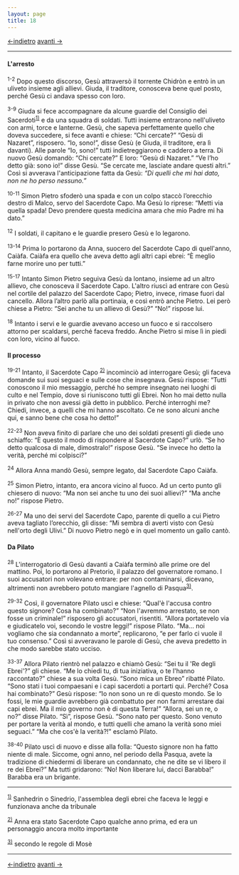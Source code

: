 ```yaml
---
layout: page
title: 18
---
```

[<-indietro](gv17.html) [avanti ->](gv19.html)

--------------------------------
#### L'arresto

<sup>1-2</sup> Dopo questo discorso, Gesù attraversò il torrente Chidròn
e entrò in un uliveto insieme agli allievi. Giuda, il traditore,
conosceva bene quel posto, perché Gesù ci andava spesso con loro.

<sup>3-9</sup> Giuda si fece accompagnare da alcune guardie del
Consiglio dei
Sacerdoti<sup><a href="#fn__1" id="fnt__1" class="fn_top">1)</a></sup> e
da una squadra di soldati. Tutti insieme entrarono nell'uliveto con
armi, torce e lanterne. Gesù, che sapeva perfettamente quello che doveva
succedere, si fece avanti e chiese: “Chi cercate?” “Gesù di Nazaret”,
risposero. “Io, sono!”, disse Gesù (e Giuda, il traditore, era lì
davanti). Alle parole “Io, sono!” tutti indietreggiarono e caddero a
terra. Di nuovo Gesù domandò: “Chi cercate?” E loro: “Gesù di Nazaret.”
“Ve l’ho detto già: sono io!” disse Gesù. “Se cercate me, lasciate
andare questi altri.” Così si avverava l'anticipazione fatta da Gesù:
*“Di quelli che mi hai dato, non ne ho perso nessuno.”*

<sup>10-11</sup> Simon Pietro sfoderò una spada e con un colpo staccò
l’orecchio destro di Malco, servo del Sacerdote Capo. Ma Gesù lo
riprese: “Metti via quella spada! Devo prendere questa medicina amara
che mio Padre mi ha dato.”

<sup>12</sup> I soldati, il capitano e le guardie presero Gesù e lo
legarono.

<sup>13-14</sup> Prima lo portarono da Anna, suocero del Sacerdote Capo
di quell'anno, Caiàfa. Caiàfa era quello che aveva detto agli altri capi
ebrei: “È meglio farne morire uno per tutti.”

<sup>15-17</sup> Intanto Simon Pietro seguiva Gesù da lontano, insieme
ad un altro allievo, che conosceva il Sacerdote Capo. L'altro riuscì ad
entrare con Gesù nel cortile del palazzo del Sacerdote Capo; Pietro,
invece, rimase fuori dal cancello. Allora l’altro parlò alla portinaia,
e così entrò anche Pietro. Lei però chiese a Pietro: “Sei anche tu un
allievo di Gesù?” “No!” rispose lui.

<sup>18</sup> Intanto i servi e le guardie avevano acceso un fuoco e si
raccolsero attorno per scaldarsi, perché faceva freddo. Anche Pietro si
mise lì in piedi con loro, vicino al fuoco.

#### Il processo

<sup>19-21</sup> Intanto, il Sacerdote Capo
<sup><a href="#fn__2" id="fnt__2" class="fn_top">2)</a></sup> incominciò
ad interrogare Gesù; gli faceva domande sui suoi seguaci e sulle cose
che insegnava. Gesù rispose: “Tutti conoscono il mio messaggio, perché
ho sempre insegnato nei luoghi di culto e nel Tempio, dove si riuniscono
tutti gli Ebrei. Non ho mai detto nulla in privato che non avessi già
detto in pubblico. Perché interroghi me? Chiedi, invece, a quelli che mi
hanno ascoltato. Ce ne sono alcuni anche qui, e sanno bene che cosa ho
detto!”

<sup>22-23</sup> Non aveva finito di parlare che uno dei soldati
presenti gli diede uno schiaffo: “È questo il modo di rispondere al
Sacerdote Capo?” urlò. “Se ho detto qualcosa di male, dimostralo!”
rispose Gesù. “Se invece ho detto la verità, perché mi colpisci?”

<sup>24</sup> Allora Anna mandò Gesù, sempre legato, dal Sacerdote Capo
Caiàfa.

<sup>25</sup> Simon Pietro, intanto, era ancora vicino al fuoco. Ad un
certo punto gli chiesero di nuovo: “Ma non sei anche tu uno dei suoi
allievi?” “Ma anche no!” rispose Pietro.

<sup>26-27</sup> Ma uno dei servi del Sacerdote Capo, parente di quello
a cui Pietro aveva tagliato l’orecchio, gli disse: “Mi sembra di averti
visto con Gesù nell'orto degli Ulivi.” Di nuovo Pietro negò e in quel
momento un gallo cantò.

#### Da Pilato

<sup>28</sup> L'interrogatorio di Gesù davanti a Caiàfa terminò alle
prime ore del mattino. Poi, lo portarono al Pretorio, il palazzo del
governatore romano. I suoi accusatori non volevano entrare: per non
contaminarsi, dicevano, altrimenti non avrebbero potuto mangiare
l'agnello di
Pasqua<sup><a href="#fn__3" id="fnt__3" class="fn_top">3)</a></sup>.

<sup>29-32</sup> Così, il governatore Pilato uscì e chiese: “Qual'è
l'accusa contro questo signore? Cosa ha combinato?” “Non l'avremmo
arrestato, se non fosse un criminale!” risposero gli accusatori,
risentiti. “Allora portatevelo via e giudicatelo voi, secondo le vostre
leggi!” rispose Pilato. “Ma… noi vogliamo che sia condannato a morte”,
replicarono, “e per farlo ci vuole il tuo consenso.” Così si avveravano
le parole di Gesù, che aveva predetto in che modo sarebbe stato ucciso.

<sup>33-37</sup> Allora Pilato rientrò nel palazzo e chiamò Gesù: “Sei
tu il 'Re degli Ebrei'?” gli chiese. “Me lo chiedi tu, di tua
iniziativa, o te l'hanno raccontato?” chiese a sua volta Gesù. “Sono
mica un Ebreo” ribatté Pilato. “Sono stati i tuoi compaesani e i capi
sacerdoti a portarti qui. Perché? Cosa hai combinato?” Gesù rispose: “Io
non sono un re di questo mondo. Se lo fossi, le mie guardie avrebbero
già combattuto per non farmi arrestare dai capi ebrei. Ma il mio governo
non è di questa Terra!” “Allora, sei un re, o no?” disse Pilato. “Sì”,
rispose Gesù. “Sono nato per questo. Sono venuto per portare la verità
al mondo, e tutti quelli che amano la verità sono miei seguaci.” “Ma che
cos'è la verità?!” esclamò Pilato.

<sup>38-40</sup> Pilato uscì di nuovo e disse alla folla: “Questo
signore non ha fatto niente di male. Siccome, ogni anno, nel periodo
della Pasqua, avete la tradizione di chiedermi di liberare un
condannato, che ne dite se vi libero il re dei Ebrei?” Ma tutti
gridarono: “No! Non liberare lui, dacci Barabba!” Barabba era un
brigante.

--------------------------------
<sup><a href="#fnt__1" id="fn__1" class="fn_bot">1)</a></sup>
Sanhedrin o Sinedrio, l'assemblea degli ebrei che faceva le leggi e
funzionava anche da tribunale

<sup><a href="#fnt__2" id="fn__2" class="fn_bot">2)</a></sup>
Anna era stato Sacerdote Capo qualche anno prima, ed era un personaggio
ancora molto importante

<sup><a href="#fnt__3" id="fn__3" class="fn_bot">3)</a></sup>
secondo le regole di Mosè

--------------------------------
[<-indietro](gv17.html) [avanti ->](gv19.html)